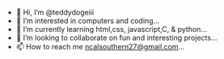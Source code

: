 - 👋 Hi, I’m @teddydogeiii
- 👀 I’m interested in computers and coding...
- 🌱 I’m currently learning html,css, javascript,C, & python...
- 💞️ I’m looking to collaborate on fun and interesting projects...
- 📫 How to reach me ncalsouthern27@gmail.com...

<!---
teddydogeiii/teddydogeiii is a ✨ special ✨ repository because its `README.md` (this file) appears on your GitHub profile.
You can click the Preview link to take a look at your changes.
--->
